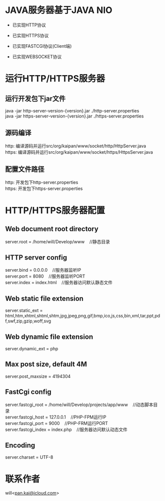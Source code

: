 # JAVA服务器基于JAVA NIO
+ 已实现HTTP协议

+ 已实现HTTPS协议 

+ 已实现FASTCGI协议(Client端)

+ 已实现WEBSOCKET协议

# 运行HTTP/HTTPS服务器
## 运行开发包下jar文件
java -jar http-server-version-{version}.jar ./http-server.properties  
java -jar https-server-version-{version}.jar ./https-server.properties

## 源码编译
http:  编译源码并运行src/org/kaipan/www/socket/http/HttpServer.java  
https: 编译源码并运行src/org/kaipan/www/socket/https/HttpsServer.java

## 配置文件路径
http:  开发包下http-server.properties  
https: 开发包下https-server.properties

# HTTP/HTTPS服务器配置
## Web document root directory
server.root = /home/will/Develop/www          &nbsp;&nbsp;&nbsp;//静态目录

## HTTP server config
server.bind  = 0.0.0.0                        &nbsp;&nbsp;&nbsp;//服务器监听IP　  
server.port  = 8080                           &nbsp;&nbsp;&nbsp;//服务器监听PORT  
server.index = index.html                     &nbsp;&nbsp;&nbsp;//服务器访问默认静态文件 

## Web static file extension
server.static_ext  = html,htm,xhtml,shtml,shtm,jpg,jpeg,png,gif,bmp,ico,js,css,bin,xml,tar,ppt,pdf,swf,zip,gzip,woff,svg

## Web dynamic file extension
server.dynamic_ext = php 

## Max post size, default 4M
server.post_maxsize = 4194304

## FastCgi config
server.fastcgi_root  = /home/will/Develop/projects/app/www      &nbsp;&nbsp;&nbsp;//动态脚本目录<br />
server.fastcgi_host  = 127.0.0.1                                &nbsp;&nbsp;&nbsp;//PHP-FPM运行IP<br />
server.fastcgi_port  = 9000                                     &nbsp;&nbsp;&nbsp;//PHP-FRM运行PORT<br />
server.fastcgi_index = index.php                                &nbsp;&nbsp;&nbsp;//服务器访问默认动态文件<br/>

## Encoding
server.charset = UTF-8

# 联系作者
will&lt;pan.kai@icloud.com&gt;
